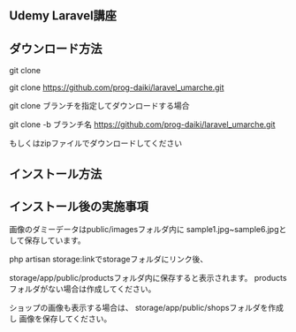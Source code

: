 ## Udemy Laravel講座

## ダウンロード方法
git clone

git clone https://github.com/prog-daiki/laravel_umarche.git

git clone ブランチを指定してダウンロードする場合

git clone -b ブランチ名 https://github.com/prog-daiki/laravel_umarche.git

もしくはzipファイルでダウンロードしてください

## インストール方法

## インストール後の実施事項

画像のダミーデータはpublic/imagesフォルダ内に
sample1.jpg~sample6.jpgとして保存しています。

php artisan storage:linkでstorageフォルダにリンク後、

storage/app/public/productsフォルダ内に保存すると表示されます。
productsフォルダがない場合は作成してください。

ショップの画像も表示する場合は、 storage/app/public/shopsフォルダを作成し 画像を保存してください。
